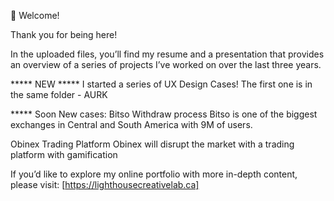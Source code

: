 🥳 Welcome!

Thank you for being here!  

In the uploaded files, you’ll find my resume and a presentation that provides an overview of a series of projects I’ve worked on over the last three years.  

***** NEW *****
I started a series of UX Design Cases! The first one is in the same folder - AURK

***** Soon New cases:
Bitso Withdraw process 
Bitso is one of the biggest exchanges in Central and South America with 9M of users.

Obinex Trading Platform
Obinex will disrupt the market with a trading platform with gamification


If you’d like to explore my online portfolio with more in-depth content, please visit: [https://lighthousecreativelab.ca]
